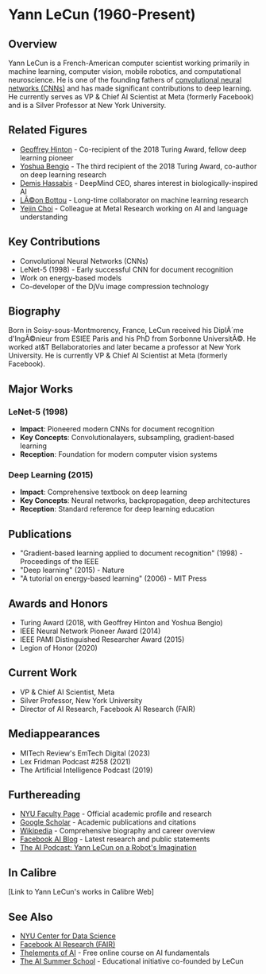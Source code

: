 # Yann LeCun (1960-Present)

## Overview
Yann LeCun is a French-American computer scientist working primarily in machine learning, computer vision, mobile robotics, and computational neuroscience. He is one of the founding fathers of [convolutional neural networks (CNNs)](https://en.wikipedia.org/wiki/Convolutional_neural_network) and has made significant contributions to deep learning. He currently serves as VP & Chief AI Scientist at Meta (formerly Facebook) and is a Silver Professor at New York University.

## Related Figures
- [Geoffrey Hinton](/ai/persons/geoffrey_hinton.md) - Co-recipient of the 2018 Turing Award, fellow deep learning pioneer
- [Yoshua Bengio](/ai/persons/yoshua_bengio.md) - The third recipient of the 2018 Turing Award, co-author on deep learning research
- [Demis Hassabis](/ai/persons/demis_hassabis.md) - DeepMind CEO, shares interest in biologically-inspired AI
- [LÃ©on Bottou](/ai/persons/leon_bottou.md) - Long-time collaborator on machine learning research
- [Yejin Choi](/ai/persons/yejin_choi.md) - Colleague at MetaI Research working on AI and language understanding

## Key Contributions
- Convolutional Neural Networks (CNNs)
- LeNet-5 (1998) - Early successful CNN for document recognition
- Work on energy-based models
- Co-developer of the DjVu image compression technology

## Biography
Born in Soisy-sous-Montmorency, France, LeCun received his DiplÃ´me d'IngÃ©nieur from ESIEE Paris and his PhD from Sorbonne UniversitÃ©. He worked at&T Bellaboratories and later became a professor at New York University. He is currently VP & Chief AI Scientist at Meta (formerly Facebook).

## Major Works
### LeNet-5 (1998)
- **Impact**: Pioneered modern CNNs for document recognition
- **Key Concepts**: Convolutionalayers, subsampling, gradient-based learning
- **Reception**: Foundation for modern computer vision systems

### Deep Learning (2015)
- **Impact**: Comprehensive textbook on deep learning
- **Key Concepts**: Neural networks, backpropagation, deep architectures
- **Reception**: Standard reference for deep learning education

## Publications
- "Gradient-based learning applied to document recognition" (1998) - Proceedings of the IEEE
- "Deep learning" (2015) - Nature
- "A tutorial on energy-based learning" (2006) - MIT Press

## Awards and Honors
- Turing Award (2018, with Geoffrey Hinton and Yoshua Bengio)
- IEEE Neural Network Pioneer Award (2014)
- IEEE PAMI Distinguished Researcher Award (2015)
- Legion of Honor (2020)

## Current Work
- VP & Chief AI Scientist, Meta
- Silver Professor, New York University
- Director of AI Research, Facebook AI Research (FAIR)

## Mediappearances
- MITech Review's EmTech Digital (2023)
- Lex Fridman Podcast #258 (2021)
- The Artificial Intelligence Podcast (2019)

## Furthereading
- [NYU Faculty Page](https://cds.nyu.edu/yann/) - Official academic profile and research
- [Google Scholar](https://scholar.google.com/citations?user=WLN3QrAAAAAJ) - Academic publications and citations
- [Wikipedia](https://en.wikipedia.org/wiki/Yann_LeCun) - Comprehensive biography and career overview
- [Facebook AI Blog](https://ai.facebook.com/people/yann-lecun/) - Latest research and public statements
- [The AI Podcast: Yann LeCun on a Robot's Imagination](https://blogs.nvidia.com/blog/2019/05/30/ai-podcast-yann-lecun/)

## In Calibre
[Link to Yann LeCun's works in Calibre Web]

## See Also
- [NYU Center for Data Science](https://cds.nyu.edu/)
- [Facebook AI Research (FAIR)](https://ai.facebook.com/)
- [Thelements of AI](https://www.elementsofai.com/) - Free online course on AI fundamentals
- [The AI Summer School](https://www.aisummerschool.org/) - Educational initiative co-founded by LeCun

